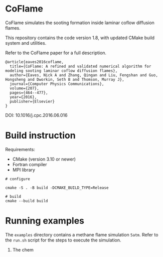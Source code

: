 # CoFlame
CoFlame simulates the sooting formation inside laminar coflow diffusion flames.

This repository contains the code version 1.8, with updated CMake build system and utilities.

Refer to the CoFlame paper for a full description.

```
@article{eaves2016coflame,
  title={CoFlame: A refined and validated numerical algorithm for modeling sooting laminar coflow diffusion flames},
  author={Eaves, Nick A and Zhang, Qingan and Liu, Fengshan and Guo, Hongsheng and Dworkin, Seth B and Thomson, Murray J},
  journal={Computer Physics Communications},
  volume={207},
  pages={464--477},
  year={2016},
  publisher={Elsevier}
}
```

DOI: 10.1016/j.cpc.2016.06.016

# Build instruction

Requirements:
 * CMake (version 3.10 or newer)
 * Fortran compiler
 * MPI library

```
# configure

cmake -S . -B build -DCMAKE_BUILD_TYPE=Release

# build
cmake --build build
```

# Running examples

The `examples` directory contains a methane flame simulation `5atm`. Refer to the `run.sh` script for the steps to execute the simulation.

1. The chem

